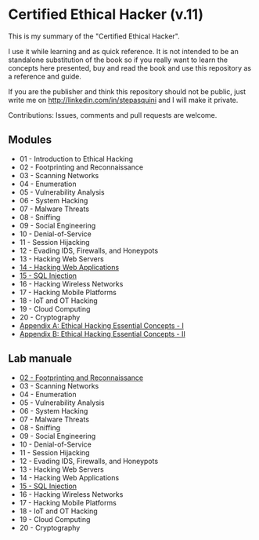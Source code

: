 # Certified Ethical Hacker (v.11)

This is my summary of the "Certified Ethical Hacker".

I use it while learning and as quick reference. It is not intended to be an standalone substitution of the book so if you really want to learn the concepts here presented, buy and read the book and use this repository as a reference and guide.

If you are the publisher and think this repository should not be public, just write me on http://linkedin.com/in/stepasquini and I will make it private.

Contributions: Issues, comments and pull requests are welcome.

## Modules

- 01 - Introduction to Ethical Hacking
- 02 - Footprinting and Reconnaissance
- 03 - Scanning Networks
- 04 - Enumeration
- 05 - Vulnerability Analysis
- 06 - System Hacking
- 07 - Malware Threats
- 08 - Sniffing
- 09 - Social Engineering
- 10 - Denial-of-Service
- 11 - Session Hijacking
- 12 - Evading IDS, Firewalls, and Honeypots
- 13 - Hacking Web Servers
- [14 - Hacking Web Applications](hacking_web_applications.md)
- [15 - SQL Injection](sql_injection.md)
- 16 - Hacking Wireless Networks
- 17 - Hacking Mobile Platforms
- 18 - IoT and OT Hacking
- 19 - Cloud Computing
- 20 - Cryptography
- [Appendix A: Ethical Hacking Essential Concepts - I](appendix_a.md)
- [Appendix B: Ethical Hacking Essential Concepts - II](appendix_b.md)

## Lab manuale

- [02 - Footprinting and Reconnaissance](lab_02_footprinting_reconnaissance.md)
- 03 - Scanning Networks
- 04 - Enumeration
- 05 - Vulnerability Analysis
- 06 - System Hacking
- 07 - Malware Threats
- 08 - Sniffing
- 09 - Social Engineering
- 10 - Denial-of-Service
- 11 - Session Hijacking
- 12 - Evading IDS, Firewalls, and Honeypots
- 13 - Hacking Web Servers
- 14 - Hacking Web Applications
- [15 - SQL Injection](lab_15_sql_injection.md)
- 16 - Hacking Wireless Networks
- 17 - Hacking Mobile Platforms
- 18 - IoT and OT Hacking
- 19 - Cloud Computing
- 20 - Cryptography

